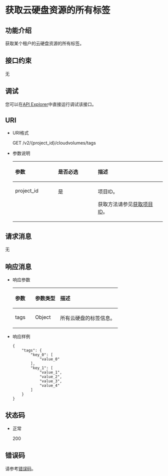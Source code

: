 # 获取云硬盘资源的所有标签<a name="evs_04_2026"></a>

## 功能介绍<a name="section5299350116935"></a>

获取某个租户的云硬盘资源的所有标签。

## 接口约束<a name="section4466609116935"></a>

无

## 调试<a name="section5103173111499"></a>

您可以在[API Explorer](https://apiexplorer.developer.huaweicloud.com/apiexplorer/doc?product=EVS&api=ListVolumeTags)中直接运行调试该接口。

## URI<a name="section1378135716935"></a>

-   URI格式

    GET /v2/\{project\_id\}/cloudvolumes/tags

-   参数说明

    <a name="table5247312516935"></a>
    <table><thead align="left"><tr id="row1996914916935"><th class="cellrowborder" valign="top" width="28.57%" id="mcps1.1.4.1.1"><p id="p688839816935"><a name="p688839816935"></a><a name="p688839816935"></a>参数</p>
    </th>
    <th class="cellrowborder" valign="top" width="26.529999999999998%" id="mcps1.1.4.1.2"><p id="p2108940416935"><a name="p2108940416935"></a><a name="p2108940416935"></a>是否必选</p>
    </th>
    <th class="cellrowborder" valign="top" width="44.9%" id="mcps1.1.4.1.3"><p id="p3052017416935"><a name="p3052017416935"></a><a name="p3052017416935"></a>描述</p>
    </th>
    </tr>
    </thead>
    <tbody><tr id="row5621505316935"><td class="cellrowborder" valign="top" width="28.57%" headers="mcps1.1.4.1.1 "><p id="p5712544016935"><a name="p5712544016935"></a><a name="p5712544016935"></a>project_id</p>
    </td>
    <td class="cellrowborder" valign="top" width="26.529999999999998%" headers="mcps1.1.4.1.2 "><p id="p6375793616935"><a name="p6375793616935"></a><a name="p6375793616935"></a>是</p>
    </td>
    <td class="cellrowborder" valign="top" width="44.9%" headers="mcps1.1.4.1.3 "><p id="p6411917216935"><a name="p6411917216935"></a><a name="p6411917216935"></a>项目ID。</p>
    <p id="p55811451337"><a name="p55811451337"></a><a name="p55811451337"></a>获取方法请参见<a href="获取项目ID.md">获取项目ID</a>。</p>
    </td>
    </tr>
    </tbody>
    </table>


## 请求消息<a name="section5573802716935"></a>

无

## 响应消息<a name="section3215934016935"></a>

-   响应参数

    <a name="table716338716935"></a>
    <table><thead align="left"><tr id="row2937460716935"><th class="cellrowborder" valign="top" width="19.05%" id="mcps1.1.4.1.1"><p id="p3053299616935"><a name="p3053299616935"></a><a name="p3053299616935"></a>参数</p>
    </th>
    <th class="cellrowborder" valign="top" width="23.810000000000002%" id="mcps1.1.4.1.2"><p id="p5725363416935"><a name="p5725363416935"></a><a name="p5725363416935"></a>参数类型</p>
    </th>
    <th class="cellrowborder" valign="top" width="57.14%" id="mcps1.1.4.1.3"><p id="p3278200616935"><a name="p3278200616935"></a><a name="p3278200616935"></a>描述</p>
    </th>
    </tr>
    </thead>
    <tbody><tr id="row3809682916935"><td class="cellrowborder" valign="top" width="19.05%" headers="mcps1.1.4.1.1 "><p id="p6594430016935"><a name="p6594430016935"></a><a name="p6594430016935"></a>tags</p>
    </td>
    <td class="cellrowborder" valign="top" width="23.810000000000002%" headers="mcps1.1.4.1.2 "><p id="p3988810816935"><a name="p3988810816935"></a><a name="p3988810816935"></a>Object</p>
    </td>
    <td class="cellrowborder" valign="top" width="57.14%" headers="mcps1.1.4.1.3 "><p id="p4842047816935"><a name="p4842047816935"></a><a name="p4842047816935"></a>所有云硬盘的标签信息。</p>
    </td>
    </tr>
    </tbody>
    </table>


-   响应样例

    ```
    {
        "tags": {
            "key_0": [
                "value_0"
            ], 
            "key_1": [
                "value_1", 
                "value_2", 
                "value_3", 
                "value_4"
            ]
        }
    }
    ```


## 状态码<a name="section6050296116935"></a>

-   正常

    200


## 错误码<a name="section431317151242"></a>

请参考[错误码](错误码.md)。


